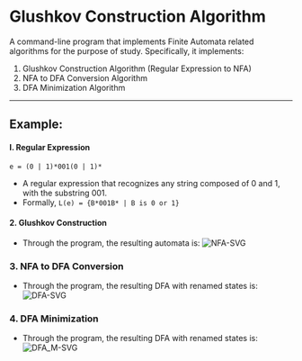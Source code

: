 # Glushkov Construction Algorithm

A command-line program that implements Finite Automata related
algorithms for the purpose of study. Specifically, it implements:
  1. Glushkov Construction Algorithm (Regular Expression to NFA)
  2. NFA to DFA Conversion Algorithm
  3. DFA Minimization Algorithm


---

## Example:

#### I. Regular Expression
`e = (0 | 1)*001(0 | 1)*`
- A regular expression that recognizes any string composed of 0 and 1, with the substring 001.
- Formally, `L(e) = {B*001B* | B is 0 or 1}`

#### 2. Glushkov Construction
- Through the program, the resulting automata is:
![NFA-SVG](https://raw.githubusercontent.com/water-mizuu/glushkov_construction/master/nfa.svg)

### 3. NFA to DFA Conversion
- Through the program, the resulting DFA with renamed states is:
![DFA-SVG](https://raw.githubusercontent.com/water-mizuu/glushkov_construction/master/dfa.svg)

### 4. DFA Minimization
- Through the program, the resulting DFA with renamed states is:
![DFA_M-SVG](https://raw.githubusercontent.com/water-mizuu/glushkov_construction/master/dfa_m.svg)